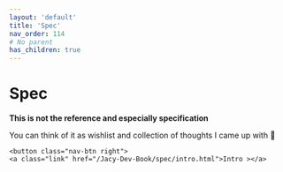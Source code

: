 ```yaml
---
layout: 'default'
title: 'Spec'
nav_order: 114
# No parent
has_children: true
---
```


# Spec

**This is not the reference and especially specification**

You can think of it as wishlist and collection of thoughts I came up with 🙂
<div class="nav-btn-block">
    
    <button class="nav-btn right">
    <a class="link" href="/Jacy-Dev-Book/spec/intro.html">Intro ></a>
</button>

</div>
